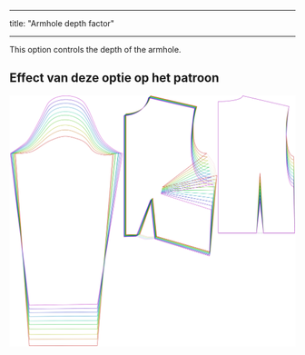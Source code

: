 - - -
title: "Armhole depth factor"
- - -

This option controls the depth of the armhole.

## Effect van deze optie op het patroon

![This image shows the effect of this option by superimposing several variants that have a different value for this option](breanna_armholedepthfactor_sample.svg "Effect of this option on the pattern")
